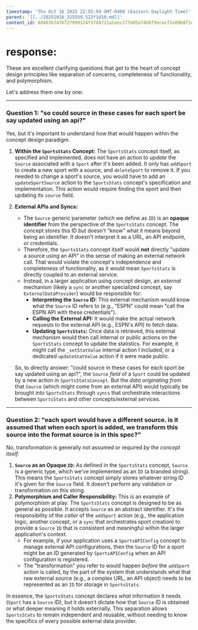 ```yaml
---
timestamp: 'Thu Oct 16 2025 22:55:59 GMT-0400 (Eastern Daylight Time)'
parent: '[[../20251016_225559.522f1d10.md]]'
content_id: 6d463b74f6727999124f3764722a5aec177dd5e74b0f9ecec71e0968f1d0f3aa
---
```


# response:

These are excellent clarifying questions that get to the heart of concept design principles like separation of concerns, completeness of functionality, and polymorphism.

Let's address them one by one:

***

### Question 1: "so could source in these cases for each sport be say updated using an api?"

Yes, but it's important to understand *how* that would happen within the concept design paradigm.

1. **Within the `SportsStats` Concept:** The `SportsStats` concept itself, as specified and implemented, does not have an action to *update* the `Source` associated with a `Sport` after it's been added. It only has `addSport` to create a new sport with a source, and `deleteSport` to remove it. If you needed to change a sport's source, you would have to add an `updateSportSource` action to the `SportsStats` concept's specification and implementation. This action would require finding the sport and then updating its `source` field.

2. **External APIs and Syncs:**

   * The `Source` generic parameter (which we define as `ID`) is an **opaque identifier** from the perspective of the `SportsStats` concept. The concept stores this ID but doesn't "know" what it means beyond being an identifier. It doesn't interpret it as a URL, an API endpoint, or credentials.
   * Therefore, the `SportsStats` concept itself would **not** directly "update a source using an API" in the sense of making an external network call. That would violate the concept's independence and completeness of functionality, as it would mean `SportsStats` is directly coupled to an external service.
   * Instead, in a larger application using concept design, an *external* mechanism (likely a `sync` or another specialized concept, say `ExternalDataProvider`) would be responsible for:
     * **Interpreting the `Source` ID:** This external mechanism would know what the `Source` ID refers to (e.g., "ESPN" could mean "call the ESPN API with these credentials").
     * **Calling the External API:** It would make the actual network requests to the external API (e.g., ESPN's API) to fetch data.
     * **Updating `SportsStats`:** Once data is retrieved, this external mechanism would then call internal or public actions on the `SportsStats` concept to update the statistics. For example, it might call the `_setStatValue` internal action I included, or a dedicated `updateStatValue` action if it were made public.

   So, to directly answer: "could source in these cases for each sport be say updated using an api?", the `Source` *field* of a `Sport` could be updated by a new action in `SportsStatsConcept`. But the *data originating from* that `Source` (which might come from an external API) would typically be brought *into* `SportsStats` through `syncs` that orchestrate interactions between `SportsStats` and other concepts/external services.

***

### Question 2: "each sport would have a different source. is it assumed that when each sport is added, we transform this source into the format source is in this spec?"

No, transformation is generally not assumed or required *by the concept itself*.

1. **`Source` as an Opaque `ID`:** As defined in the `SportsStats` concept, `Source` is a generic type, which we've implemented as an `ID` (a branded string). This means the `SportsStats` concept simply stores whatever string ID it's given for the `Source` field. It doesn't perform any validation or transformation on this string.
2. **Polymorphism and Caller Responsibility:** This is an example of polymorphism at play. The `SportsStats` concept is designed to be as general as possible. It accepts `Source` as an abstract identifier. It's the responsibility of the *caller* of the `addSport` action (e.g., the application logic, another concept, or a `sync` that orchestrates sport creation) to provide a `Source` `ID` that is consistent and meaningful within the larger application's context.
   * For example, if your application uses a `SportsAPIConfig` concept to manage external API configurations, then the `Source` ID for a sport might be an ID generated by `SportsAPIConfig` when an API configuration is registered.
   * The "transformation" you refer to would happen *before* the `addSport` action is called, by the part of the system that understands what that raw external source (e.g., a complex URL, an API object) needs to be represented as an `ID` for storage in `SportsStats`.

In essence, the `SportsStats` concept declares *what* information it needs (`Sport` has a `Source` ID), but it doesn't dictate *how* that `Source` ID is obtained or what deeper meaning it holds externally. This separation allows `SportsStats` to remain independent and reusable, without needing to know the specifics of every possible external data provider.
